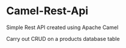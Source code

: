 # Camel-Rest-Api

Simple Rest API created using Apache Camel 

Carry out CRUD on a products database table
